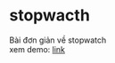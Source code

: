 # stopwacth
Bài đơn giản về stopwatch
\
xem demo: 
[link](https://quangtrong1506.github.io/stopwacth/)
